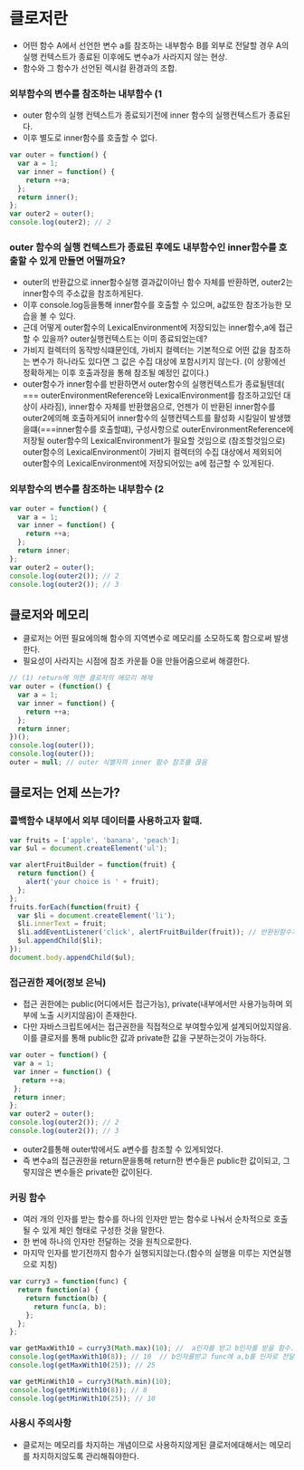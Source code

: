 # 클로저란
- 어떤 함수 A에서 선언한 변수 a를 참조하는 내부함수 B를 외부로 전달할 경우 A의 실행 컨텍스트가 종료된 이후에도 변수a가 사라지지 않는 현상.
- 함수와 그 함수가 선언된 렉시컬 환경과의 조합.
### 외부함수의 변수를 참조하는 내부함수 (1
- outer 함수의 실행 컨텍스트가 종료되기전에 inner 함수의 실행컨텍스트가 종료된다.
- 이후 별도로 inner함수를 호출할 수 없다.
```js
var outer = function() {
  var a = 1;
  var inner = function() {
    return ++a;
  };
  return inner();
};
var outer2 = outer();
console.log(outer2); // 2
```


### outer 함수의 실행 컨텍스트가 종료된 후에도 내부함수인 inner함수를 호출할 수 있게 만들면 어떨까요?
- outer의 반환값으로 inner함수실행 결과값이아닌 함수 자체를 반환하면, outer2는 inner함수의 주소값을 참조하게된다.
- 이후 console.log등을통해 inner함수를 호출할 수 있으며, a값또한 참조가능한 모습을 볼 수 있다.
- 근데 어떻게 outer함수의 LexicalEnvironment에 저장되있는 inner함수,a에 접근할 수 있을까? outer실행컨텍스트는 이미 종료되었는데?
- 가비지 컬렉터의 동작방식떄문인데, 가비지 컬렉터는 기본적으로 어떤 값을 참조하는 변수가 하나라도 있다면 그 값은 수집 대상에 포함시키지 않는다. (이 상황에선 정확하게는 이후 호출과정을 통해 참조될 예정인 값이다.)
- outer함수가 inner함수를 반환하면서 outer함수의 실행컨텍스트가 종료될텐데( === outerEnvironmentReference와 LexicalEnvironment를 참조하고있던 대상이 사라짐), inner함수 자체를 반환했음으로, 언젠가 이 반환된 inner함수를 outer2에의해 호출하게되어
  inner함수의 실행컨텍스트를 활성화 시킬일이 발생했을떄(===inner함수를 호출할떄), 구성사항으로 outerEnvironmentReference에 저장될 outer함수의 LexicalEnvironment가 필요할 것임으로 (참조할것임으로)
  outer함수의 LexicalEnvironment이 가비지 컬렉터의 수집 대상에서 제외되어 outer함수의 LexicalEnvironment에 저장되어있는 a에 접근할 수 있게된다.
  
 ### 외부함수의 변수를 참조하는 내부함수 (2
```js
var outer = function() {
  var a = 1;
  var inner = function() {
    return ++a;
  };
  return inner;
};
var outer2 = outer(); 
console.log(outer2()); // 2
console.log(outer2()); // 3
```


## 클로저와 메모리
- 클로저는 어떤 필요에의해 함수의 지역변수로 메모리를 소모하도록 함으로써 발생한다.
- 필요성이 사라지는 시점에 참조 카운틑 0을 만들어줌으로써 해결한다.
```js
// (1) return에 의한 클로저의 메모리 해제
var outer = (function() {
  var a = 1;
  var inner = function() {
    return ++a;
  };
  return inner;
})();
console.log(outer());
console.log(outer());
outer = null; // outer 식별자의 inner 함수 참조를 끊음
```



## 클로저는 언제 쓰는가?

### 콜백함수 내부에서 외부 데이터를 사용하고자 할떄.
```js
var fruits = ['apple', 'banana', 'peach'];
var $ul = document.createElement('ul');

var alertFruitBuilder = function(fruit) {
  return function() {
    alert('your choice is ' + fruit);
  };
};
fruits.forEach(function(fruit) {
  var $li = document.createElement('li');
  $li.innerText = fruit;
  $li.addEventListener('click', alertFruitBuilder(fruit)); // 반환된함수가 이후 이벤트가 발생했을떄 반환된 함수의 실행컨텍스트에 존재하는 outerEnvirnomentReference에 의해 참조되는 alertFruitBuilder의 인자로넘어온 fruit를 참조할 수 있게된다. 즉, alertFruitBuilder(fruit)는 클로저가 존재한다.
  $ul.appendChild($li);
});
document.body.appendChild($ul);
```

### 접근권한 제어(정보 은닉)
- 접근 권한에는 public(어디에서든 접근가능), private(내부에서만 사용가능하며 외부에 노출 시키지않음)이 존재한다.
- 다만 자바스크립트에서는 접근권한을 직접적으로 부여할수있게 설계되어있지않음. 이를 클로저를 통해 public한 값과 private한 값을 구분하는것이 가능하다.
  
 ```js
 var outer = function() {
  var a = 1;
  var inner = function() {
    return ++a;
  };
  return inner;
};
var outer2 = outer();
console.log(outer2()); // 2
console.log(outer2()); // 3
```
- outer2를통해 outer밖에서도 a변수를 참조할 수 있게되었다.
- 즉 변수a의 접근권한을 return문을통해 return한 변수들은 public한 값이되고, 그렇지않은 변수들은 private한 값이된다.

 
 
### 커링 함수
- 여러 개의 인자를 받는 함수를 하나의 인자만 받는 함수로 나눠서 순차적으로 호출될 수 있게 체인 형태로 구성한 것을 말한다.
- 한 번에 하나의 인자만 전달하는 것을 원칙으로한다.
- 마지막 인자를 받기전까지 함수가 실행되지않는다.(함수의 실행을 미루는 지연실행으로 지칭)
```js
var curry3 = function(func) {
  return function(a) {
    return function(b) {
      return func(a, b);
    };
  };
};

var getMaxWith10 = curry3(Math.max)(10); //  a인자를 받고 b인자를 받을 함수.
console.log(getMaxWith10(8)); // 10  // b인자를받고 func에 a,b를 인자로 전달.
console.log(getMaxWith10(25)); // 25

var getMinWith10 = curry3(Math.min)(10);
console.log(getMinWith10(8)); // 8   
console.log(getMinWith10(25)); // 10  
```

### 사용시 주의사항
- 클로저는 메모리를 차지하는 개념이므로 사용하지않게된 클로저에대해서는 메모리를 차지하지않도록 관리해줘야한다.

